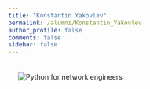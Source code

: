```yaml
---
title: "Konstantin Yakovlev"
permalink: /alumni/Konstantin_Yakovlev
author_profile: false
comments: false
sidebar: false
---
```


<div style="padding: 20px;">
  <img src="https://raw.githubusercontent.com/pyneng/pyneng.github.io/master/alumni/Konstantin_Yakovlev.png" alt="Python for network engineers">
</div>

